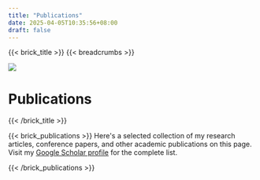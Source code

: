 ```yaml
---
title: "Publications"
date: 2025-04-05T10:35:56+08:00
draft: false
---
```


{{< brick_title >}}
{{< breadcrumbs >}}

![](/uploads/photos/publications-header.jpg)

# Publications

{{< /brick_title >}}


{{< brick_publications >}}
Here's a selected collection of my research articles, conference papers, and other academic publications on this page. Visit my
[Google Scholar profile](https://scholar.google.com/citations?user=JPjFr4YAAAAJ&hl=en) for the complete list.

{{< /brick_publications >}}
